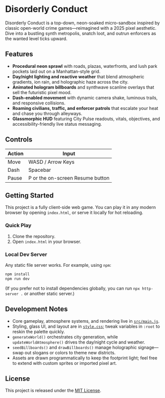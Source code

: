 # Disorderly Conduct

Disorderly Conduct is a top-down, neon-soaked micro-sandbox inspired by classic open-world crime games—reimagined with a 2025 pixel aesthetic. Dive into a bustling synth metropolis, snatch loot, and outrun enforcers as the wanted level ticks upward.

## Features

- **Procedural neon sprawl** with roads, plazas, waterfronts, and lush park pockets laid out on a Manhattan-style grid.
- **Day/night lighting and reactive weather** that blend atmospheric gradients, ion rain, and holographic haze across the city.
- **Animated hologram billboards** and synthwave scanline overlays that sell the futuristic pixel mood.
- **Dash-enabled movement** with dynamic camera shake, luminous trails, and responsive collisions.
- **Roaming civilians, traffic, and enforcer patrols** that escalate your heat and chase you through alleyways.
- **Glassmorphic HUD** featuring City Pulse readouts, vitals, objectives, and accessibility-friendly live status messaging.

## Controls

| Action | Input |
| ------ | ----- |
| Move | WASD / Arrow Keys |
| Dash | Spacebar |
| Pause | P or the on-screen Resume button |

## Getting Started

This project is a fully client-side web game. You can play it in any modern browser by opening `index.html`, or serve it locally for hot reloading.

### Quick Play

1. Clone the repository.
2. Open `index.html` in your browser.

### Local Dev Server

Any static file server works. For example, using `npm`:

```bash
npm install
npm run dev
```

(If you prefer not to install dependencies globally, you can run `npx http-server .` or another static server.)

## Development Notes

- Core gameplay, atmosphere systems, and rendering live in [`src/main.js`](src/main.js).
- Styling, glass UI, and layout are in [`style.css`](style.css); tweak variables in `:root` to reskin the palette quickly.
- `generateWorld()` orchestrates city generation, while `updateWorldAtmosphere()` drives the day/night cycle and weather.
- `seedBillboards()` and `drawBillboards()` manage holographic signage—swap out slogans or colors to theme new districts.
- Assets are drawn programmatically to keep the footprint light; feel free to extend with custom sprites or imported pixel art.

## License

This project is released under the [MIT License](LICENSE).
